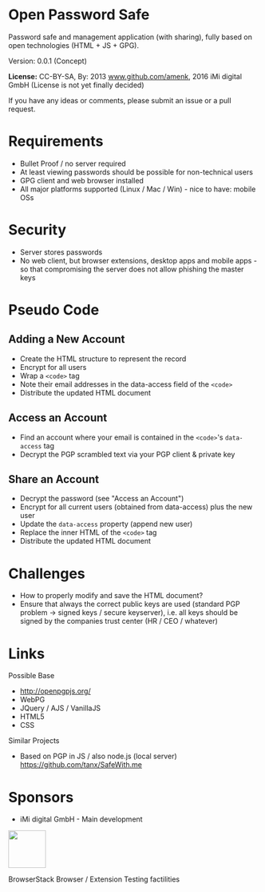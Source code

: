 Open Password Safe
==================

Password safe and management application (with sharing), fully based on open technologies (HTML + JS + GPG).

Version: 0.0.1 (Concept)

**License:** CC-BY-SA, By: 2013 www.github.com/amenk, 2016 iMi digital GmbH (License is not yet finally decided)

If you have any ideas or comments, please submit an issue or a pull request.

Requirements
============

* Bullet Proof / no server required
* At least viewing passwords should be possible for non-technical users
* GPG client and web browser installed
* All major platforms supported (Linux / Mac / Win) - nice to have: mobile OSs

Security
========

* Server stores passwords
* No web client, but browser extensions, desktop apps and mobile apps - so that compromising the server does not allow phishing the master keys


Pseudo Code
===========

Adding a New Account
---------------------

* Create the HTML structure to represent the record
* Encrypt for all users
* Wrap a `<code>` tag
* Note their email addresses in the data-access field of the `<code>`
* Distribute the updated HTML document

Access an Account
-----------------

* Find an account where your email is contained in the `<code>`'s `data-access` tag
* Decrypt the PGP scrambled text via your PGP client & private key


Share an Account
----------------

* Decrypt the password (see "Access an Account")
* Encrypt for all current users (obtained from data-access) plus the new user
* Update the `data-access` property (append new user)
* Replace the inner HTML of the `<code>` tag
* Distribute the updated HTML document

Challenges
==========

* How to properly modify and save the HTML document?
* Ensure that always the correct public keys are used (standard PGP problem -> signed keys / secure keyserver), i.e. all keys should be signed by the companies trust center (HR / CEO / whatever)

Links
=====

Possible Base

* http://openpgpjs.org/
* WebPG
* JQuery / AJS / VanillaJS
* HTML5
* CSS

Similar Projects

* Based on PGP in JS / also node.js (local server) https://github.com/tanx/SafeWith.me

Sponsors
========

* iMi digital GmbH - Main development

<a><img src="https://www.browserstack.com/images/layout/browserstack-logo-600x315.png" height="75"></a>

BrowserStack Browser / Extension Testing factilities
